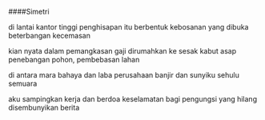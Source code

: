 ####Simetri

di lantai kantor tinggi
penghisapan itu berbentuk kebosanan 
yang dibuka beterbangan kecemasan

kian nyata dalam pemangkasan gaji 
dirumahkan ke sesak kabut asap
penebangan pohon, pembebasan lahan

di antara mara bahaya dan laba perusahaan
banjir dan sunyiku sehulu semuara 

aku sampingkan kerja dan berdoa
keselamatan bagi pengungsi 
yang hilang disembunyikan berita